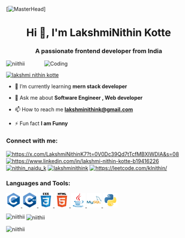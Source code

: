 [![MasterHead](https://1.bp.blogspot.com/-7A4WynwLsMw/XbBpCXG8fHI/AAAAAAAAMt4/uOa1bpLskYgrwGbllhSu2SDj_Mig8SXJQCLcBGAsYHQ/s1600/2000_600px.gif)]

<h1 align="center">Hi 👋, I'm LakshmiNithin Kotte</h1>
<h3 align="center">A passionate frontend developer from India</h3>
<img align="right" alt="Coding" width="400" src="https://cdn.dribbble.com/users/1162077/screenshots/3848914/programmer.gif">

<p align="left"> <img src="https://komarev.com/ghpvc/?username=niithii&label=Profile%20views&color=0e75b6&style=flat" alt="niithii" /> </p>

<p align="left"> <a href="https://twitter.com/lakshmi nithin kotte" target="blank"><img src="https://img.shields.io/twitter/follow/lakshmi nithin kotte?logo=twitter&style=for-the-badge" alt="lakshmi nithin kotte" /></a> </p>

- 🌱 I’m currently learning **mern stack developer**

- 💬 Ask me about **Software Engineer , Web developer**

- 📫 How to reach me **lakshminithink@gmail.com**

- ⚡ Fun fact **I am Funny**

<h3 align="left">Connect with me:</h3>
<p align="left">
<a href="https://twitter.com/lakshmi nithin kotte" target="blank"><img align="center" src="https://raw.githubusercontent.com/rahuldkjain/github-profile-readme-generator/master/src/images/icons/Social/twitter.svg" alt="https://x.com/LakshmiNithinK7?t=0V0Dc39Qd7tTcfMBXlWDIA&s=08" height="30" width="40" /></a>
<a href="https://linkedin.com/in/https://www.linkedin.com/in/lakshmi-nithin-kotte-b19416226" target="blank"><img align="center" src="https://raw.githubusercontent.com/rahuldkjain/github-profile-readme-generator/master/src/images/icons/Social/linked-in-alt.svg" alt="https://www.linkedin.com/in/lakshmi-nithin-kotte-b19416226" height="30" width="40" /></a>
<a href="https://instagram.com/nithin_naidu_k" target="blank"><img align="center" src="https://raw.githubusercontent.com/rahuldkjain/github-profile-readme-generator/master/src/images/icons/Social/instagram.svg" alt="nithin_naidu_k" height="30" width="40" /></a>
<a href="https://www.codechef.com/users/lakshminithink" target="blank"><img align="center" src="https://cdn.jsdelivr.net/npm/simple-icons@3.1.0/icons/codechef.svg" alt="lakshminithink" height="30" width="40" /></a>
<a href="https://www.leetcode.com/https://leetcode.com/klnithin/" target="blank"><img align="center" src="https://raw.githubusercontent.com/rahuldkjain/github-profile-readme-generator/master/src/images/icons/Social/leet-code.svg" alt="https://leetcode.com/klnithin/" height="30" width="40" /></a>
</p>

<h3 align="left">Languages and Tools:</h3>
<p align="left"> <a href="https://www.cprogramming.com/" target="_blank" rel="noreferrer"> <img src="https://raw.githubusercontent.com/devicons/devicon/master/icons/c/c-original.svg" alt="c" width="40" height="40"/> </a> <a href="https://www.w3schools.com/cpp/" target="_blank" rel="noreferrer"> <img src="https://raw.githubusercontent.com/devicons/devicon/master/icons/cplusplus/cplusplus-original.svg" alt="cplusplus" width="40" height="40"/> </a> <a href="https://www.w3schools.com/css/" target="_blank" rel="noreferrer"> <img src="https://raw.githubusercontent.com/devicons/devicon/master/icons/css3/css3-original-wordmark.svg" alt="css3" width="40" height="40"/> </a> <a href="https://www.w3.org/html/" target="_blank" rel="noreferrer"> <img src="https://raw.githubusercontent.com/devicons/devicon/master/icons/html5/html5-original-wordmark.svg" alt="html5" width="40" height="40"/> </a> <a href="https://www.java.com" target="_blank" rel="noreferrer"> <img src="https://raw.githubusercontent.com/devicons/devicon/master/icons/java/java-original.svg" alt="java" width="40" height="40"/> </a> <a href="https://www.mysql.com/" target="_blank" rel="noreferrer"> <img src="https://raw.githubusercontent.com/devicons/devicon/master/icons/mysql/mysql-original-wordmark.svg" alt="mysql" width="40" height="40"/> </a> <a href="https://www.python.org" target="_blank" rel="noreferrer"> <img src="https://raw.githubusercontent.com/devicons/devicon/master/icons/python/python-original.svg" alt="python" width="40" height="40"/> </a> </p>

<p><img align="left" src="https://github-readme-stats.vercel.app/api/top-langs?username=niithii&show_icons=true&locale=en&layout=compact" alt="niithii" /></p>

<p>&nbsp;<img align="center" src="https://github-readme-stats.vercel.app/api?username=niithii&show_icons=true&locale=en" alt="niithii" /></p>

<p><img align="center" src="https://github-readme-streak-stats.herokuapp.com/?user=niithii&" alt="niithii" /></p>
